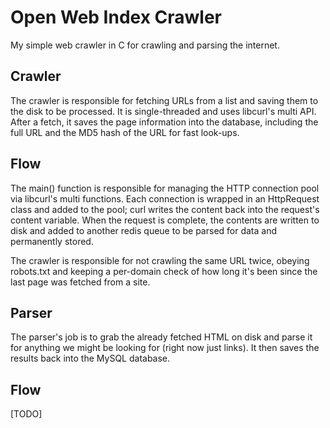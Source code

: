 Open Web Index Crawler
======================

My simple web crawler in C for crawling and parsing the internet.

Crawler
-------

The crawler is responsible for fetching URLs from a list and saving them to the disk to be processed. It is single-threaded and uses libcurl's multi API.  After a fetch, it saves the page information into the database, including the full URL and the MD5 hash of the URL for fast look-ups.

## Flow

The main() function is responsible for managing the HTTP connection pool via libcurl's multi functions. Each connection is wrapped in an HttpRequest class and added to the pool; curl writes the content back into the request's content variable.  When the request is complete, the contents are written to disk and added to another redis queue to be parsed for data and permanently stored.

The crawler is responsible for not crawling the same URL twice, obeying robots.txt and keeping a per-domain check of how long it's been since the last page was fetched from a site.

Parser
------

The parser's job is to grab the already fetched HTML on disk and parse it for anything we might be looking for (right now just links).  It then saves the results back into the MySQL database.

## Flow

[TODO]
